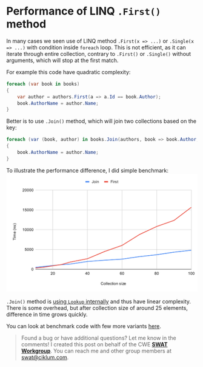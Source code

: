 # Performance of LINQ `.First()` method

In many cases we seen use of LINQ method `.First(x => ...)` or `.Single(x => ...)` with condition inside `foreach` loop. This is not efficient, as it can iterate through entire collection, contrary to `.First()` or `.Single()` without arguments, which will stop at the first match. 

For example this code have quadratic complexity:

```csharp
foreach (var book in books)
{
    var author = authors.First(a => a.Id == book.Author);
    book.AuthorName = author.Name;
}
```

Better is to use `.Join()` method, which will join two collections based on the key:

```csharp
foreach (var (book, author) in books.Join(authors, book => book.Author, author => author.Id, Tuple.Create))
{
    book.AuthorName = author.Name;
}
```

To illustrate the performance difference, I did simple benchmark:
![First and Join performance comparison](2024-02-13_JIV_First-Performance-chart.svg)

`.Join()` method is [using `Lookup` internally](https://source.dot.net/#System.Linq/System/Linq/Join.cs,48) and thus have linear complexity. There is some overhead, but after collection size of around 25 elements, difference in time grows quickly.

You can look at benchmark code with few more variants [here](https://github.com/paukertj/cwe-swat/tree/main/benchmarks/ForeachFirstBenchmark).

> Found a bug or have additional questions? Let me know in the comments! I created this post on behalf of the CWE [**SWAT Workgroup**](https://wiki.ciklum.net/display/CGNA/SWAT+Workgroup). You can reach me and other group members at swat@ciklum.com.